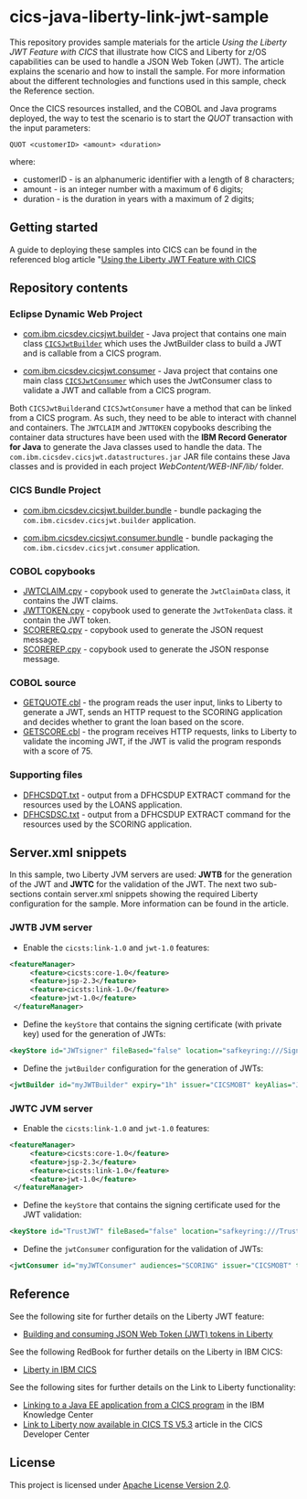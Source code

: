 cics-java-liberty-link-jwt-sample
=================================

This repository provides sample materials for the article *Using the Liberty JWT Feature with CICS*  that illustrate how CICS and Liberty for z/OS capabilities can be used to handle a JSON Web Token (JWT). The article explains the scenario and how to install the sample.
For more information about the different technologies and functions used in this sample, check the Reference section.

Once the CICS resources installed, and the COBOL and Java programs deployed, the way to test the scenario is to start the *QUOT* transaction with the input parameters:
```
QUOT <customerID> <amount> <duration>
```
where:
  * customerID - is an alphanumeric identifier with a length of 8 characters;
  * amount - is an integer number with a maximum of 6 digits;
  * duration - is the duration in years with a maximum of 2 digits;

## Getting started

A guide to deploying these samples into CICS can be found in the referenced blog article "[Using the Liberty JWT Feature with CICS](CICS-Paper-Using-the-Liberty-JWT-Feature-with-CICS.pdf)

## Repository contents

### Eclipse Dynamic Web Project

* [com.ibm.cicsdev.cicsjwt.builder](projects/com.ibm.cicsdev.cicsjwt.builder) - Java project that contains one main class [`CICSJwtBuilder`](projects/com.ibm.cicsdev.cicsjwt.builder/src/com/ibm/cicsdev/cicsjwt/builder/CICSJwtBuilder.java) which uses the JwtBuilder class to build a JWT and is callable from a CICS program.

* [com.ibm.cicsdev.cicsjwt.consumer](projects/com.ibm.cicsdev.cicsjwt.consumer) - Java project that contains one main class [`CICSJwtConsumer`](projects/com.ibm.cicsdev.cicsjwt.consumer/src/com/ibm/cicsdev/cicsjwt/consumer/CICSJwtConsumer.java) which uses the JwtConsumer class to validate a JWT and callable from a CICS program.

Both `CICSJwtBuilder`and `CICSJwtConsumer` have a method that can be linked from a CICS program. As such, they need to be able to interact with channel and containers. The `JWTCLAIM` and `JWTTOKEN` copybooks describing the container data structures have been used with the **IBM Record Generator for Java** to generate the Java classes used to handle the data. The `com.ibm.cicsdev.cicsjwt.datastructures.jar` JAR file contains these Java classes and is provided in each project *WebContent/WEB-INF/lib/* folder.

### CICS Bundle Project

* [com.ibm.cicsdev.cicsjwt.builder.bundle](projects/com.ibm.cicsdev.cicsjwt.builder.bundle) - bundle packaging the `com.ibm.cicsdev.cicsjwt.builder` application.

* [com.ibm.cicsdev.cicsjwt.consumer.bundle](projects/com.ibm.cicsdev.cicsjwt.consumer.bundle) - bundle packaging the `com.ibm.cicsdev.cicsjwt.consumer` application.


### COBOL copybooks

* [JWTCLAIM.cpy](src/Cobol/JWTCLAIM.cpy) - copybook used to generate the `JwtClaimData` class, it contains the JWT claims.
* [JWTTOKEN.cpy](src/Cobol/JWTTOKEN.cpy) - copybook used to generate the `JwtTokenData` class. it contain the JWT token.
* [SCOREREQ.cpy](src/Cobol/SCOREREQ.cpy) - copybook used to generate the JSON request message.
* [SCOREREP.cpy](src/Cobol/SCOREREP.cpy) - copybook used to generate the JSON response message.

### COBOL source

* [GETQUOTE.cbl](src/Cobol/GETQUOTE.cbl) - the program reads the user input, links to Liberty to generate a JWT, sends an HTTP request to the SCORING application and decides whether to grant the loan based on the score.
* [GETSCORE.cbl](src/Cobol/GETSCORE.cbl) - the program receives HTTP requests, links to Liberty to validate the incoming JWT, if the JWT is valid the program responds with a score of 75.

### Supporting files

* [DFHCSDQT.txt](etc/DFHCSDQT.txt) - output from a DFHCSDUP EXTRACT command for the resources used by the LOANS application.
* [DFHCSDSC.txt](etc/DFHCSDSC.txt) - output from a DFHCSDUP EXTRACT command for the resources used by the SCORING application.

## Server.xml snippets

In this sample, two Liberty JVM servers are used: **JWTB** for the generation of the JWT and **JWTC** for the validation of the JWT.
The next two sub-sections contain server.xml snippets showing the required Liberty configuration for the sample. More information can be found in the article.

### JWTB JVM server

* Enable the `cicsts:link-1.0` and `jwt-1.0` features:
```xml
<featureManager>                      
     <feature>cicsts:core-1.0</feature>
     <feature>jsp-2.3</feature>        
     <feature>cicsts:link-1.0</feature>
     <feature>jwt-1.0</feature>        
 </featureManager>                     
```

* Define the `keyStore` that contains the signing certificate (with private key) used for the generation of JWTs:
```xml
<keyStore id="JWTsigner" fileBased="false" location="safkeyring:///SignJWT" password="password" readOnly="true" type="JCERACFKS"/>
```

* Define the `jwtBuilder` configuration for the generation of JWTs:
```xml
<jwtBuilder id="myJWTBuilder" expiry="1h" issuer="CICSMOBT" keyAlias="JWT signer" keyStoreRef="JWTsigner"/>
```

### JWTC JVM server

* Enable the `cicsts:link-1.0` and `jwt-1.0` features:
```xml
<featureManager>                      
     <feature>cicsts:core-1.0</feature>
     <feature>jsp-2.3</feature>        
     <feature>cicsts:link-1.0</feature>
     <feature>jwt-1.0</feature>        
 </featureManager>                     
```

* Define the `keyStore` that contains the signing certificate used for the JWT validation:
```xml
<keyStore id="TrustJWT" fileBased="false" location="safkeyring:///TrustJWT" password="password" readOnly="true" type="JCERACFKS"/>
```

* Define the `jwtConsumer` configuration for the validation of JWTs:
```xml
<jwtConsumer id="myJWTConsumer" audiences="SCORING" issuer="CICSMOBT" trustStoreRef="TrustJWT" trustedAlias="JWT signer"/>
```


## Reference

See the following site for further details on the Liberty JWT feature:

* [Building and consuming JSON Web Token (JWT) tokens in Liberty](https://www.ibm.com/support/knowledgecenter/en/SS7K4U_liberty/com.ibm.websphere.wlp.zseries.doc/ae/twlp_sec_config_jwt.html)

See the following RedBook for further details on the Liberty in IBM CICS:

* [Liberty in IBM CICS](http://www.redbooks.ibm.com/abstracts/sg248418.html)

See the following sites for further details on the Link to Liberty functionality:

* [Linking to a Java EE application from a CICS program](https://www.ibm.com/support/knowledgecenter/SSGMCP_5.4.0/applications/developing/java/link_2_liberty.html)
in the IBM Knowledge Center
* [Link to Liberty now available in CICS TS V5.3](https://developer.ibm.com/cics/2016/11/14/link-to-liberty-now-available-in-cics-ts-v5-3/)
article in the CICS Developer Center

## License
This project is licensed under [Apache License Version 2.0](LICENSE).

